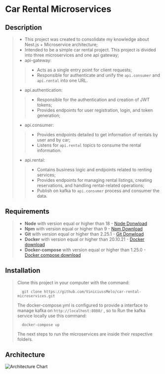 # Car Rental Microservices

## Description
> - This project was created to consolidate my knowledge about Nest.js + Microservice architecture;
> - Intended to be a simple car rental project.
> This project is divided into three microservices and one api gateway;
> - api-gateway: 
>> - Acts as a single entry point for client requests;
>> - Responsible for authenticate and unify the ```api.consumer``` and ```api.rental``` into one URL.
> - api.authentication:
>> - Responsible for the authentication and creation of JWT tokens;
>> - Provides endpoints for user registration, login, and token generation;
> - api.consumer:
>> - Provides endpoints detailed to get information of rentals by user and by car;
>> - Listens for ```api.rental``` topics to consume the rental information.
> - api.rental:
>> - Contains business logic and endpoints related to renting services;
>> - Provides endpoints for managing rental listings, creating reservations, and handling rental-related operations;
>> - Publish on kafka to ```api.consumer``` process and consumer the data.

## Requirements

> - **Node** with version equal or higher than 18 - [Node Donwload](https://nodejs.org/pt-br/download/)
> - **Npm** with version equal or higher than 9 - [Npm Download](https://www.npmjs.com/package/download)
> - **Git** with version equal or higher than 2.25.1 - [Git Donwload](https://git-scm.com/downloads)
> - **Docker** with version equal or higher than 20.10.21 - [Docker download](https://docs.docker.com/get-docker/)
> - **Docker-compose** with version equal or higher than 1.25.0 - [Docker compose download](https://docs.docker.com/compose/install/)

## Installation
> Clone this project in your computer with the command:
> ```
> 	git clone https://github.com/ViniciussMelo/car-rental-microservices.git
> ```
> The docker-compose.yml is configured to provide a interface to manage kafka on ```http://localhost:8080/``` , so to Run the kafka service locally use this command:
> ```
> 	docker-compose up
> ```
> The next steps to run the microservices are inside their respective folders.

## Architecture
![Architecture Chart](https://github.com/ViniciussMelo/car-rental-microservices/assets/25934151/49c79934-5aa9-4b10-b353-f63c7e6d3cc0)

